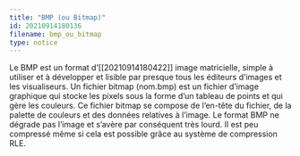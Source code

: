 ```yaml
---
title: "BMP (ou Bitmap)"
id: 20210914180136
filename: bmp_ou_bitmap
type: notice
---
```


Le BMP est un format d’[[20210914180422]] image matricielle, simple à utiliser et à développer et lisible par presque tous les éditeurs d’images et les visualiseurs. Un fichier bitmap (nom.bmp) est un fichier d’image graphique qui stocke les pixels sous la forme d’un tableau de points et qui gère les couleurs. Ce fichier bitmap se compose de l’en-tête du fichier, de la palette de couleurs et des données relatives à l’image. 
Le format BMP ne dégrade pas l’image et s’avère par conséquent très lourd. Il est peu compressé même si cela est possible grâce au système de compression RLE.

